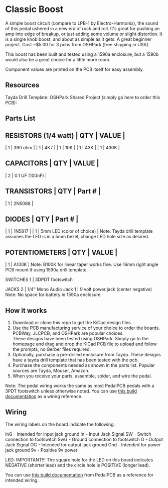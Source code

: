 # Classic Boost
A simple boost circuit (compare to LPB-1 by Electro-Harmonix), the sound of this pedal ushered in a new era of rock and roll.
It's great for pushing an amp into edge of breakup, or just adding some volume or slight distortion. It is a single knob boost, and
about as simple as it gets. A great beginner project. Cost ~$5.00 for 3 pcbs from OSHPark (free shipping in USA).

This boost has been built and tested using a 1590a enclosure, but a 1590b would also be a great choice for a little more room.

Component values are printed on the PCB itself for easy assembly.


## Resources

Tayda Drill Template:
OSHPark Shared Project (simply go here to order this PCB):

## Parts List

RESISTORS (1/4 watt)
| QTY  |    VALUE   |
---------------------
|  1   |   390 ohm  |
|  1   |   4K7      |
|  1   |   10K      |
|  1   |   43K      |
|  1   |   430K     |

CAPACITORS
| QTY  |    VALUE   |
---------------------
|  2   |    0.1 UF (100nF) |

TRANSISTORS
| QTY  |   Part #   |
---------------------
|  1   |   2N5088   |

DIODES
| QTY  |   Part #   |
---------------------
|  1   |   1N5817   |
|  1   |   5mm LED (color of choice)   | Note: Tayda drill template assumes the LED is in a 5mm bezel, change LED hole size as desired.

POTENTIOMETERS
| QTY  |    VALUE   |
---------------------
|  1   |   A100K   | Note: B100K for linear taper works fine. Use 16mm right angle PCB mount if using 1590a drill template.

SWITCHES
1   |  3DPDT footswitch

JACKS
2   |   1/4" Mono Audio Jack
1   |   9 volt power jack (center negative)    Note: No space for battery in 1590a enclosure


## How it works
1. Download or clone this repo to get the KiCad design files.
2. Use the PCB manufacturing service of your choice to order the boards. PCBWay, JLCPCB, and OSHPark are popular choices. <br>
   These designs have been tested using OSHPark. Simply go to the homepage and drag and drop the KiCad PCB file to upload and
   follow the prompts, no Gerber files required. 
3. Optionally, purchase a pre-drilled enclosure from Tayda. These designs have a tayda drill template that has been tested with the pcb. 
4. Purchase the components needed as shown in the parts list. Popular sources are Tayda, Mouser, Amazon.
5. When you receive your parts, assemble, solder, and wire the pedal.

Note: The pedal wiring works the same as most PedalPCB pedals with a 3PDT footswitch unless otherwise noted. 
      You can use [this build documentation](https://docs.pedalpcb.com/project/Amentum.pdf) as a wiring reference. 

## Wiring

The wiring labels on the board indicate the following:

InG - Intended for input jack ground
In  - Input Jack Signal
SW  - Switch connection to footswitch
SwG - Ground connection to footswitch 
O   - Output Jack Signal
OG  - Intended for output jack ground
Gnd - Intended for power jack ground
9v  - Positive 9v power

LED: IMPORTANT!!! The square hole for the LED on this board indicates NEGATIVE (shorter lead) and the circle hole is POSITIVE (longer lead).


You can use [this build documentation](https://docs.pedalpcb.com/project/Amentum.pdf) from PedalPCB as a reference for intended wiring. 